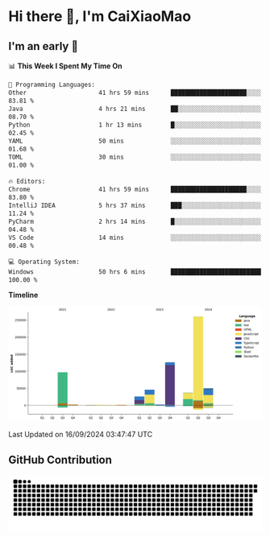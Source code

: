# Hi there 👋, I'm CaiXiaoMao

## I'm an early 🐤
<!--START_SECTION:waka-->
📊 **This Week I Spent My Time On** 

```text
💬 Programming Languages: 
Other                    41 hrs 59 mins      █████████████████████░░░░   83.81 % 
Java                     4 hrs 21 mins       ██░░░░░░░░░░░░░░░░░░░░░░░   08.70 % 
Python                   1 hr 13 mins        █░░░░░░░░░░░░░░░░░░░░░░░░   02.45 % 
YAML                     50 mins             ░░░░░░░░░░░░░░░░░░░░░░░░░   01.68 % 
TOML                     30 mins             ░░░░░░░░░░░░░░░░░░░░░░░░░   01.00 % 

🔥 Editors: 
Chrome                   41 hrs 59 mins      █████████████████████░░░░   83.80 % 
IntelliJ IDEA            5 hrs 37 mins       ███░░░░░░░░░░░░░░░░░░░░░░   11.24 % 
PyCharm                  2 hrs 14 mins       █░░░░░░░░░░░░░░░░░░░░░░░░   04.48 % 
VS Code                  14 mins             ░░░░░░░░░░░░░░░░░░░░░░░░░   00.48 % 

💻 Operating System: 
Windows                  50 hrs 6 mins       █████████████████████████   100.00 % 
```

**Timeline**

![Lines of Code chart](https://raw.githubusercontent.com/caixiaomao/caixiaomao/main/assets/bar_graph.png)


 Last Updated on 16/09/2024 03:47:47 UTC
<!--END_SECTION:waka-->

## GitHub Contribution
<picture>
  <source media="(prefers-color-scheme: dark)" srcset="/dist/snake/github-contribution-grid-snake-dark.svg" />
  <source media="(prefers-color-scheme: light)" srcset="/dist/snake/github-contribution-grid-snake.svg" />
  <img alt="github contribution grid snake animation" src="/dist/snake/github-contribution-grid-snake.svg" />
</picture>
